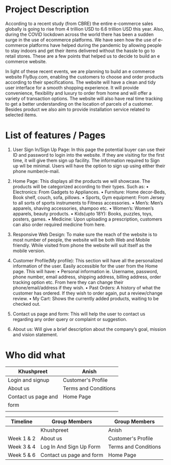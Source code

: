 # Project Description

According to a recent study (from CBRE) the entire e-commerce sales globally is going to rise from 4 trillion USD to 6.6 trillion USD this year. Also, during the COVID lockdown across the world there has been a sudden surge in the use of ecommerce platforms. We have seen how the use of e-commerce platforms have helped during the pandemic by allowing people to stay indoors and get their items delivered without the hassle to go to retail stores. These are a few points that helped us to decide to build an e commerce website.

In light of these recent events, we are planning to build an e commerce website FlyBuy.com, enabling the customers to choose and order products according to their specifications. The website will have a clean and tidy user interface for a smooth shopping experience. It will provide convenience, flexibility and luxury to order from home and will offer a variety of transaction options. The website will also have real time tracking to get a better understanding on the location of parcels of a customer. Besides product we also aim to provide installation service related to selected items.

# List of features / Pages
1. User Sign In/Sign Up Page: In this page the potential buyer can use their ID and password to login into the website. If they are visiting for the first time, it will give them sign up facility. The information required to Sign up wll be minimal. Users will have the option to sign up using either their phone number/e-mail.

2. Home Page: This displays all the products we will showcase. The products will be categorized according to their types. Such as:
•	Electronics: From Gadgets to Appliances.
•	Furniture: Home decor-Beds, Book shelf, couch, sofa, pillows.
•	Sports, Gym equipment: From Jersey to all sorts of sports instruments to Fitness accessories.
•	Men’s: Men’s apparels, shaving accessories, shampoo etc.
•	Women’s: Women’s apparels, beauty products.
•	Kids(upto 18Y): Books, puzzles, toys, posters, games.
•	Medicine: Upon uploading a prescription, customers can also order required medicine from here.

3. Responsive Web Design: To make sure the reach of the website is to most number of people, the website will be both Web and Mobile friendly. While visited from phone the website will suit itself as the mobile version.  

4.  Customer Profile(My profile): This section will have all the personalized information of the user. Easily accessible for the user from the Home page. This will have:
•	Personal information ie. Username, password, phone number, email address, shipping address, billing address, order tracking option etc. From here they can change their phone/email/address if they wish.
•	Past Orders: A history of what the customer has ordered. If they wish to order again, put a review/change review.
•	My Cart: Shows the currently added products, waiting to be checked out. 

5. Contact us page and form: This will help the user to contact us regarding any order query or complaint or suggestion. 

6. About us: Will give a brief description about the company’s goal, mission and vision statement.


 # Who did what
|        Khushpreet   |       Anish            |                              
| ------------------- | ---------------------  |    
|Login and signup     |   Customer's Profile   |  
|About us             |   Terms and Conditions |  
|Contact us page and  |   Home Page            |  
|form                 |                        |          
|                     |                        |             



| Timeline	|Group   Members         | Group   Members      | 
|-----------|------------------------|----------------------|
|           | Khushpreet             |  Anish	            | 
|Week 1 & 2	|About us                | Customer's Profile   |
|Week 3 & 4	|Log In And Sign Up Form | Terms and Conditions |
|Week 5 & 6	|Contact us page and form| Home Page            | 
